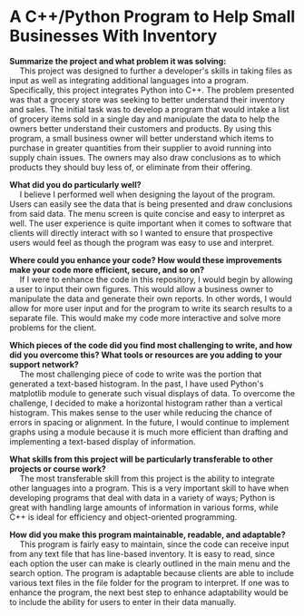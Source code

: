 # A C++/Python Program to Help Small Businesses With Inventory

**Summarize the project and what problem it was solving:**<br/>
&emsp; This project was designed to further a developer's skills in taking files as input as well as integrating additional languages into a program. Specifically, this project integrates Python into C++. The problem presented was that a grocery store was seeking to better understand their inventory and sales. The initial task was to develop a program that would intake a list of grocery items sold in a single day and manipulate the data to help the owners better understand their customers and products. By using this program, a small business owner will better understand which items to purchase in greater quantities from their supplier to avoid running into supply chain issues. The owners may also draw conclusions as to which products they should buy less of, or eliminate from their offering.

**What did you do particularly well?** <br/>
&emsp; I believe I performed well when designing the layout of the program. Users can easily see the data that is being presented and draw conclusions from said data. The menu screen is quite concise and easy to interpret as well. The user experience is quite important when it comes to software that clients will directly interact with so I wanted to ensure that prospective users would feel as though the program was easy to use and interpret.

**Where could you enhance your code? How would these improvements make your code more efficient, secure, and so on?**<br/>
&emsp; If I were to enhance the code in this repository, I would begin by allowing a user to input their own figures. This would allow a business owner to manipulate the data and generate their own reports. In other words, I would allow for more user input and for the program to write its search results to a separate file. This would make my code more interactive and solve more problems for the client.

**Which pieces of the code did you find most challenging to write, and how did you overcome this? What tools or resources are you adding to your support network?**<br/>
&emsp; The most challenging piece of code to write was the portion that generated a text-based histogram. In the past, I have used Python's matplotlib module to generate such visual displays of data. To overcome the challenge, I decided to make a horizontal histogram rather than a vertical histogram. This makes sense to the user while reducing the chance of errors in spacing or alignment. In the future, I would continue to implement graphs using a module because it is much more efficient than drafting and implementing a text-based display of information.
    
**What skills from this project will be particularly transferable to other projects or course work?**<br/>
&emsp; The most transferable skill from this project is the ability to integrate other languages into a program. This is a very important skill to have when developing programs that deal with data in a variety of ways; Python is great with handling large amounts of information in various forms, while C++ is ideal for efficiency and object-oriented programming.

**How did you make this program maintainable, readable, and adaptable?**<br/>
&emsp; This program is fairly easy to maintain, since the code can receive input from any text file that has line-based inventory. It is easy to read, since each option the user can make is clearly outlined in the main menu and the search option. The program is adaptable because clients are able to include various text files in the file folder for the program to interpret. If one was to enhance the program, the next best step to enhance adaptability would be to include the ability for users to enter in their data manually.
